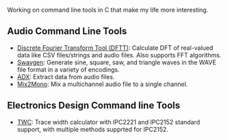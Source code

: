 Working on command line tools in C that make my life more interesting.

## Audio Command Line Tools
- [Discrete Fourier Transform Tool (DFTT)](https://github.com/ymich9963/dftt): Calculate DFT of real-valued data like CSV files/strings and audio files. Also supports FFT algorithms.
- [Swavgen](https://github.com/ymich9963/swavgen): Generate sine, square, saw, and triangle waves in the WAVE file format in a variety of encodings.
- [ADX](https://github.com/ymich9963/adx): Extract data from audio files.
- [Mix2Mono](https://github.com/ymich9963/mix2mono): Mix a multichannel audio file to a single channel.

## Electronics Design Command line Tools
- [TWC](https://github.com/ymich9963/twc): Trace width calculator with IPC2221 and IPC2152 standard support, with multiple methods supprted for IPC2152.
